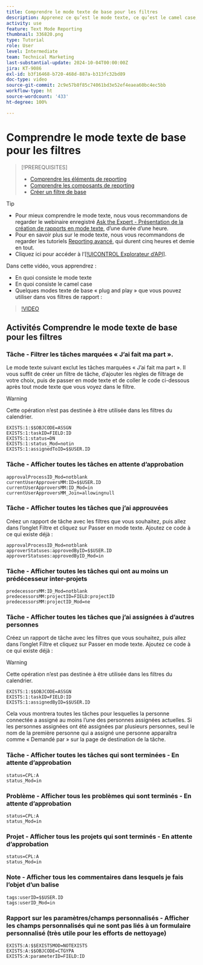 ```yaml
---
title: Comprendre le mode texte de base pour les filtres
description: Apprenez ce qu’est le mode texte, ce qu’est le camel case, et quelques modes texte de base « plug and play » que vous pouvez utiliser dans vos filtres de rapport dans Workfront.
activity: use
feature: Text Mode Reporting
thumbnail: 336820.png
type: Tutorial
role: User
level: Intermediate
team: Technical Marketing
last-substantial-update: 2024-10-04T00:00:00Z
jira: KT-9086
exl-id: b3f16468-b720-468d-887a-b313fc32bd89
doc-type: video
source-git-commit: 2c9e57b8f85c74061bd3e52ef4eaea60bc4ec5bb
workflow-type: ht
source-wordcount: '433'
ht-degree: 100%

---
```


# Comprendre le mode texte de base pour les filtres

>[!PREREQUISITES]
>
>* [Comprendre les éléments de reporting](https://experienceleague.adobe.com/docs/workfront-learn/tutorials-workfront/reporting/basic-reporting/reporting-elements.html?lang=fr)
>* [Comprendre les composants de reporting](https://experienceleague.adobe.com/docs/workfront-learn/tutorials-workfront/reporting/basic-reporting/reporting-components.html?lang=fr)
>* [Créer un filtre de base](https://experienceleague.adobe.com/docs/workfront-learn/tutorials-workfront/reporting/intermediate-reporting/basic-text-mode-for-filters.html?lang=fr)


>[!TIP]
>
>* Pour mieux comprendre le mode texte, nous vous recommandons de regarder le webinaire enregistré [Ask the Expert - Présentation de la création de rapports en mode texte](https://experienceleague.adobe.com/docs/workfront-events/events/reporting-and-dashboards/introduction-to-text-mode-reporting.html?lang=fr), d’une durée d’une heure.
>* Pour en savoir plus sur le mode texte, nous vous recommandons de regarder les tutoriels [Reporting avancé](https://experienceleague.adobe.com/docs/workfront-learn/tutorials-workfront/reporting/advanced-reporting/welcome-to-advanced-reporting.html?lang=fr), qui durent cinq heures et demie en tout.
>* Cliquez ici pour accéder à l’[[!UICONTROL Explorateur d’API]](https://developer.adobe.com/workfront/api-explorer/).


Dans cette vidéo, vous apprendrez :

* En quoi consiste le mode texte
* En quoi consiste le camel case
* Quelques modes texte de base « plug and play » que vous pouvez utiliser dans vos filtres de rapport :

>[!VIDEO](https://video.tv.adobe.com/v/336820/?quality=12&learn=on)

## Activités Comprendre le mode texte de base pour les filtres


### Tâche - Filtrer les tâches marquées « J’ai fait ma part ».

Le mode texte suivant exclut les tâches marquées « J’ai fait ma part ». Il vous suffit de créer un filtre de tâche, d’ajouter les règles de filtrage de votre choix, puis de passer en mode texte et de coller le code ci-dessous après tout mode texte que vous voyez dans le filtre.


>[!WARNING]
>
> Cette opération n’est pas destinée à être utilisée dans les filtres du calendrier.

```
EXISTS:1:$$OBJCODE=ASSGN  
EXISTS:1:taskID=FIELD:ID  
EXISTS:1:status=DN  
EXISTS:1:status_Mod=notin  
EXISTS:1:assignedToID=$$USER.ID 
```

### Tâche - Afficher toutes les tâches en attente d’approbation

```
approvalProcessID_Mod=notblank
currentUserApproversMM:ID=$$USER.ID
currentUserApproversMM:ID_Mod=in
currentUserApproversMM_Join=allowingnull
```

### Tâche - Afficher toutes les tâches que j’ai approuvées

Créez un rapport de tâche avec les filtres que vous souhaitez, puis allez dans l’onglet Filtre et cliquez sur Passer en mode texte. Ajoutez ce code à ce qui existe déjà :

```
approvalProcessID_Mod=notblank
approverStatuses:approvedByID=$$USER.ID
approverStatuses:approvedByID_Mod=in
```

### Tâche - Afficher toutes les tâches qui ont au moins un prédécesseur inter-projets

```
predecessorsMM:ID_Mod=notblank
predecessorsMM:projectID=FIELD:projectID
predecessorsMM:projectID_Mod=ne
```

### Tâche - Afficher toutes les tâches que j’ai assignées à d’autres personnes

Créez un rapport de tâche avec les filtres que vous souhaitez, puis allez dans l’onglet Filtre et cliquez sur Passer en mode texte. Ajoutez ce code à ce qui existe déjà :

>[!WARNING]
> 
> Cette opération n’est pas destinée à être utilisée dans les filtres du calendrier.

```
EXISTS:1:$$OBJCODE=ASSGN
EXISTS:1:taskID=FIELD:ID
EXISTS:1:assignedByID=$$USER.ID
```

Cela vous montrera toutes les tâches pour lesquelles la personne connectée a assigné au moins l’une des personnes assignées actuelles. Si les personnes assignées ont été assignées par plusieurs personnes, seul le nom de la première personne qui a assigné une personne apparaîtra comme « Demandé par » sur la page de destination de la tâche.

### Tâche - Afficher toutes les tâches qui sont terminées - En attente d’approbation

```
status=CPL:A
status_Mod=in
```


### Problème - Afficher tous les problèmes qui sont terminés - En attente d’approbation

```
status=CPL:A
status_Mod=in
```


### Projet - Afficher tous les projets qui sont terminés - En attente d’approbation

```
status=CPL:A
status_Mod=in
```


### Note - Afficher tous les commentaires dans lesquels je fais l’objet d’un balise

```
tags:userID=$$USER.ID
tags:userID_Mod=in
```


### Rapport sur les paramètres/champs personnalisés - Afficher les champs personnalisés qui ne sont pas liés à un formulaire personnalisé (très utile pour les efforts de nettoyage)

```
EXISTS:A:$$EXISTSMOD=NOTEXISTS
EXISTS:A:$$OBJCODE=CTGYPA
EXISTS:A:parameterID=FIELD:ID
```

